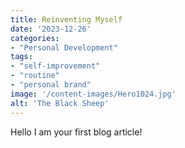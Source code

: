 ```yaml
---
title: Reinventing Myself
date: '2023-12-26'
categories:
- "Personal Development"
tags:
- "self-improvement"
- "routine"
- "personal brand"
image: '/content-images/Hero1024.jpg'
alt: 'The Black Sheep'
---
```


Hello I am your first blog article!
